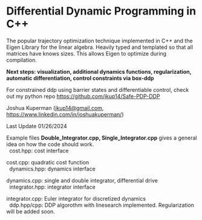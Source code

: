 # Differential Dynamic Programming in C++
The popular trajectory optimization technique implemented in C++ and the Eigen Library for the linear algebra. Heavily typed and templated so that all matrices have knows sizes. This allows Eigen to optimize during compilation. 

**Next steps: visualization, additional dynamics functions, regularization, automatic differentiation, control constraints via box-ddp**

For constrained ddp using barrier states and differentiable control, check out my python repo https://github.com/jkup14/Safe-PDP-DDP

Joshua Kuperman (jkup14@gmail.com, https://www.linkedin.com/in/joshuakuperman/)

Last Update 01/26/2024

Example files **Double_Integrator.cpp, Single_Integrator.cpp** gives a general idea on how the code should work.  
$~$
cost.hpp: cost interface

cost.cpp: quadratic cost function  
$~$
dynamics.hpp: dynamics interface

dynamics.cpp: single and double integrator, differential drive  
$~$
integrator.hpp: integrator interface

integrator.cpp: Euler integrator for discretized dynamics  
$~$
ddp.hpp/cpp: DDP algorothm with linesearch implemented. Regularization will be added soon. 

